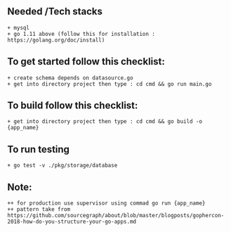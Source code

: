 ## Needed /Tech stacks
    + mysql
    + go 1.11 above (follow this for installation : https://golang.org/doc/install)

## To get started follow this checklist:
    + create schema depends on datasource.go
    + get into directory project then type : cd cmd && go run main.go

## To build follow this checklist:
    + get into directory project then type : cd cmd && go build -o {app_name}

## To run testing
    + go test -v ./pkg/storage/database

## Note: 
    ++ for production use supervisor using commad go run {app_name}
    ++ pattern take from https://github.com/sourcegraph/about/blob/master/blogposts/gophercon-2018-how-do-you-structure-your-go-apps.md
